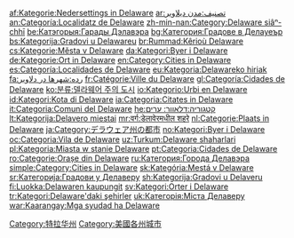 [af:Kategorie:Nedersettings in
Delaware](../Page/af:Kategorie:Nedersettings_in_Delaware.md "wikilink")
[ar:تصنيف:مدن ديلاوير](../Page/ar:تصنيف:مدن_ديلاوير.md "wikilink")
[an:Categoría:Localidatz de
Delaware](../Page/an:Categoría:Localidatz_de_Delaware.md "wikilink")
[zh-min-nan:Category:Delaware
siâⁿ-chhī](../Page/zh-min-nan:Category:Delaware_siâⁿ-chhī.md "wikilink")
[be:Катэгорыя:Гарады
Дэлавэра](../Page/be:Катэгорыя:Гарады_Дэлавэра.md "wikilink")
[bg:Категория:Градове в
Делауеър](../Page/bg:Категория:Градове_в_Делауеър.md "wikilink")
[bs:Kategorija:Gradovi u
Delawareu](../Page/bs:Kategorija:Gradovi_u_Delawareu.md "wikilink")
[br:Rummad:Kêrioù
Delaware](../Page/br:Rummad:Kêrioù_Delaware.md "wikilink")
[cs:Kategorie:Města v
Delaware](../Page/cs:Kategorie:Města_v_Delaware.md "wikilink")
[da:Kategori:Byer i
Delaware](../Page/da:Kategori:Byer_i_Delaware.md "wikilink")
[de:Kategorie:Ort in
Delaware](../Page/de:Kategorie:Ort_in_Delaware.md "wikilink")
[en:Category:Cities in
Delaware](../Page/en:Category:Cities_in_Delaware.md "wikilink")
[es:Categoría:Localidades de
Delaware](../Page/es:Categoría:Localidades_de_Delaware.md "wikilink")
[eu:Kategoria:Delawareko
hiriak](../Page/eu:Kategoria:Delawareko_hiriak.md "wikilink")
[fa:رده:شهرها در
دلاویر](../Page/fa:رده:شهرها_در_دلاویر.md "wikilink")
[fr:Catégorie:Ville du
Delaware](../Page/fr:Catégorie:Ville_du_Delaware.md "wikilink")
[gl:Categoría:Cidades de
Delaware](../Page/gl:Categoría:Cidades_de_Delaware.md "wikilink")
[ko:분류:델라웨어 주의 도시](../Page/ko:분류:델라웨어_주의_도시.md "wikilink")
[io:Kategorio:Urbi en
Delaware](../Page/io:Kategorio:Urbi_en_Delaware.md "wikilink")
[id:Kategori:Kota di
Delaware](../Page/id:Kategori:Kota_di_Delaware.md "wikilink")
[ia:Categoria:Citates in
Delaware](../Page/ia:Categoria:Citates_in_Delaware.md "wikilink")
[it:Categoria:Comuni del
Delaware](../Page/it:Categoria:Comuni_del_Delaware.md "wikilink")
[he:קטגוריה:דלאוור:
ערים](../Page/he:קטגוריה:דלאוור:_ערים.md "wikilink")
[lt:Kategorija:Delavero
miestai](../Page/lt:Kategorija:Delavero_miestai.md "wikilink")
[mr:वर्ग:डेलावेरमधील
शहरे](../Page/mr:वर्ग:डेलावेरमधील_शहरे.md "wikilink")
[nl:Categorie:Plaats in
Delaware](../Page/nl:Categorie:Plaats_in_Delaware.md "wikilink")
[ja:Category:デラウェア州の都市](../Page/ja:Category:デラウェア州の都市.md "wikilink")
[no:Kategori:Byer i
Delaware](../Page/no:Kategori:Byer_i_Delaware.md "wikilink")
[oc:Categoria:Vila de
Delaware](../Page/oc:Categoria:Vila_de_Delaware.md "wikilink")
[uz:Turkum:Delaware
shaharlari](../Page/uz:Turkum:Delaware_shaharlari.md "wikilink")
[pl:Kategoria:Miasta w stanie
Delaware](../Page/pl:Kategoria:Miasta_w_stanie_Delaware.md "wikilink")
[pt:Categoria:Cidades de
Delaware](../Page/pt:Categoria:Cidades_de_Delaware.md "wikilink")
[ro:Categorie:Orașe din
Delaware](../Page/ro:Categorie:Orașe_din_Delaware.md "wikilink")
[ru:Категория:Города
Делавэра](../Page/ru:Категория:Города_Делавэра.md "wikilink")
[simple:Category:Cities in
Delaware](../Page/simple:Category:Cities_in_Delaware.md "wikilink")
[sk:Kategória:Mestá v
Delaware](../Page/sk:Kategória:Mestá_v_Delaware.md "wikilink")
[sr:Категорија:Градови у
Делаверу](../Page/sr:Категорија:Градови_у_Делаверу.md "wikilink")
[sh:Kategorija:Gradovi u
Delaveru](../Page/sh:Kategorija:Gradovi_u_Delaveru.md "wikilink")
[fi:Luokka:Delawaren
kaupungit](../Page/fi:Luokka:Delawaren_kaupungit.md "wikilink")
[sv:Kategori:Orter i
Delaware](../Page/sv:Kategori:Orter_i_Delaware.md "wikilink")
[tr:Kategori:Delaware'daki
şehirler](../Page/tr:Kategori:Delaware'daki_şehirler.md "wikilink")
[uk:Категорія:Міста
Делаверу](../Page/uk:Категорія:Міста_Делаверу.md "wikilink")
[war:Kaarangay:Mga syudad ha
Delaware](../Page/war:Kaarangay:Mga_syudad_ha_Delaware.md "wikilink")

[Category:特拉华州](https://zh.wikipedia.org/wiki/Category:特拉华州 "wikilink")
[Category:美國各州城市](https://zh.wikipedia.org/wiki/Category:美國各州城市 "wikilink")